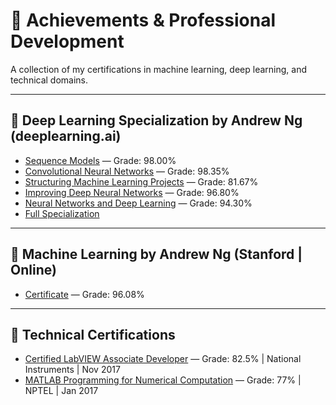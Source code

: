 # 📜 Achievements & Professional Development

A collection of my certifications in machine learning, deep learning, and technical domains.

---

## 🧠 Deep Learning Specialization by Andrew Ng (deeplearning.ai)

- [Sequence Models](https://www.coursera.org/account/accomplishments/certificate/DJLAZFQSDVYU) — Grade: 98.00%
- [Convolutional Neural Networks](https://www.coursera.org/account/accomplishments/certificate/TFZ37TL7H7LY) — Grade: 98.35%
- [Structuring Machine Learning Projects](https://www.coursera.org/account/accomplishments/certificate/N63MRNDBWQF4) — Grade: 81.67%
- [Improving Deep Neural Networks](https://www.coursera.org/account/accomplishments/certificate/ZD6ABA8DBU2T) — Grade: 96.80%
- [Neural Networks and Deep Learning](https://www.coursera.org/account/accomplishments/certificate/G3F9UMZC8LYR) — Grade: 94.30%
- [Full Specialization](https://www.coursera.org/account/accomplishments/specialization/certificate/YY4BE5EF5STB)

---

## 🤖 Machine Learning by Andrew Ng (Stanford | Online)

- [Certificate](https://www.coursera.org/account/accomplishments/certificate/R9QQT3EAFA7J) — Grade: 96.08%

---

## 🔬 Technical Certifications

- [Certified LabVIEW Associate Developer](https://www.youracclaim.com/badges/2f4c1a3d-d760-4346-9555-f8cddf64079c/linked_in_profile) — Grade: 82.5% | National Instruments | Nov 2017  
- [MATLAB Programming for Numerical Computation](http://nptel.ac.in/noc/E_Certificate/linkedin/noc17-ge02/NPTEL17GE0226620061AN.jpg) — Grade: 77% | NPTEL | Jan 2017
